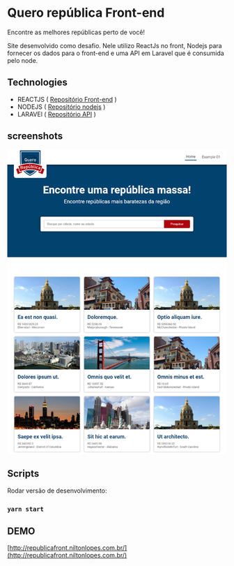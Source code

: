 # Quero república Front-end

Encontre as melhores repúblicas perto de você!

Site desenvolvido como desafio. Nele utilizo ReactJs no front, Nodejs para fornecer os dados para o front-end e uma API em Laravel que é consumida pelo node.

## Technologies

- REACTJS ( [Repositório Front-end](https://github.com/niltonslf/quero-republica-front-end) )
- NODEJS ( [Repositório nodejs](https://github.com/niltonslf/quero-republica-node) )
- LARAVEl ( [Repositório API](https://github.com/niltonslf/quero-republica-api) )

## screenshots

![image](front.png)

## Scripts

Rodar versão de desenvolvimento:

### `yarn start`

## DEMO

[http://republicafront.niltonlopes.com.br/](http://republicafront.niltonlopes.com.br/)
